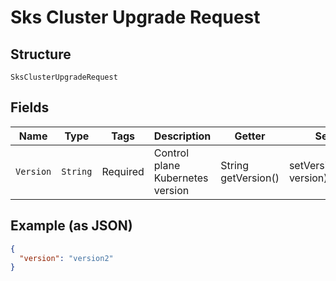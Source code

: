 
# Sks Cluster Upgrade Request

## Structure

`SksClusterUpgradeRequest`

## Fields

| Name | Type | Tags | Description | Getter | Setter |
|  --- | --- | --- | --- | --- | --- |
| `Version` | `String` | Required | Control plane Kubernetes version | String getVersion() | setVersion(String version) |

## Example (as JSON)

```json
{
  "version": "version2"
}
```

